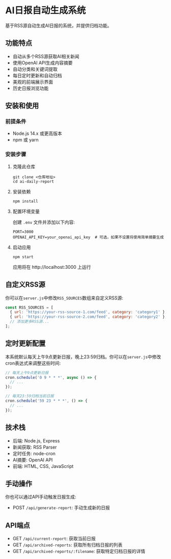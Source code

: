 # AI日报自动生成系统

基于RSS源自动生成AI日报的系统，并提供归档功能。

## 功能特点

- 自动从多个RSS源获取AI相关新闻
- 使用OpenAI API生成内容摘要
- 自动分类和关键词提取
- 每日定时更新和自动归档
- 美观的前端展示界面
- 历史日报浏览功能

## 安装和使用

### 前提条件

- Node.js 14.x 或更高版本
- npm 或 yarn

### 安装步骤

1. 克隆此仓库
   ```
   git clone <仓库地址>
   cd ai-daily-report
   ```

2. 安装依赖
   ```
   npm install
   ```

3. 配置环境变量
   
   创建 `.env` 文件并添加以下内容:
   ```
   PORT=3000
   OPENAI_API_KEY=your_openai_api_key  # 可选，如果不设置将使用简单摘要生成
   ```

4. 启动应用
   ```
   npm start
   ```
   应用将在 http://localhost:3000 上运行

## 自定义RSS源

你可以在`server.js`中修改`RSS_SOURCES`数组来自定义RSS源:

```javascript
const RSS_SOURCES = [
  { url: 'https://your-rss-source-1.com/feed', category: 'category1' },
  { url: 'https://your-rss-source-2.com/feed', category: 'category2' },
  // 添加更多RSS源...
];
```

## 定时更新配置

本系统默认每天上午9点更新日报，晚上23:59归档。你可以在`server.js`中修改cron表达式来调整这些时间:

```javascript
// 每天上午9点更新日报
cron.schedule('0 9 * * *', async () => {
  // ...
});

// 每天23:59归档当前日报
cron.schedule('59 23 * * *', () => {
  // ...
});
```

## 技术栈

- 后端: Node.js, Express
- 新闻获取: RSS Parser
- 定时任务: node-cron
- AI摘要: OpenAI API
- 前端: HTML, CSS, JavaScript

## 手动操作

你也可以通过API手动触发日报生成:

- POST `/api/generate-report`: 手动生成新的日报

## API端点

- GET `/api/current-report`: 获取当前日报
- GET `/api/archived-reports`: 获取所有归档日报的列表
- GET `/api/archived-reports/:filename`: 获取特定归档日报的详情